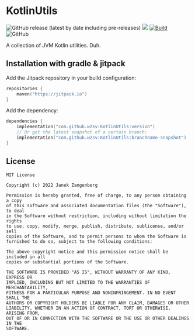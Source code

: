 # KotlinUtils

![GitHub release (latest by date including pre-releases)](https://img.shields.io/github/v/release/w2sv/KotlinUtils?include_prereleases)
[![](https://jitpack.io/v/w2sv/KotlinUtils.svg)](https://jitpack.io/#w2sv/KotlinUtils)
[![Build](https://github.com/w2sv/KotlinUtils/actions/workflows/workflow.yaml/badge.svg)](https://github.com/w2sv/KotlinUtils/actions/workflows/workflow.yaml)
![GitHub](https://img.shields.io/github/license/w2sv/KotlinUtils)

A collection of JVM Kotlin utilities. Duh.

## Installation with gradle & jitpack

Add the Jitpack repository in your build configuration:

```kotlin
repositories {
    maven("https://jitpack.io")
}
```

Add the dependency:

```kotlin
dependencies {
    implementation("com.github.w2sv:KotlinUtils:version")
    // Or get the latest snapshot of a certain branch:
    implementation("com.github.w2sv:KotlinUtils:branchname-snapshot")
}
```

## License

```
MIT License

Copyright (c) 2022 Janek Zangenberg

Permission is hereby granted, free of charge, to any person obtaining a copy
of this software and associated documentation files (the "Software"), to deal
in the Software without restriction, including without limitation the rights
to use, copy, modify, merge, publish, distribute, sublicense, and/or sell
copies of the Software, and to permit persons to whom the Software is
furnished to do so, subject to the following conditions:

The above copyright notice and this permission notice shall be included in all
copies or substantial portions of the Software.

THE SOFTWARE IS PROVIDED "AS IS", WITHOUT WARRANTY OF ANY KIND, EXPRESS OR
IMPLIED, INCLUDING BUT NOT LIMITED TO THE WARRANTIES OF MERCHANTABILITY,
FITNESS FOR A PARTICULAR PURPOSE AND NONINFRINGEMENT. IN NO EVENT SHALL THE
AUTHORS OR COPYRIGHT HOLDERS BE LIABLE FOR ANY CLAIM, DAMAGES OR OTHER
LIABILITY, WHETHER IN AN ACTION OF CONTRACT, TORT OR OTHERWISE, ARISING FROM,
OUT OF OR IN CONNECTION WITH THE SOFTWARE OR THE USE OR OTHER DEALINGS IN THE
SOFTWARE.
```
